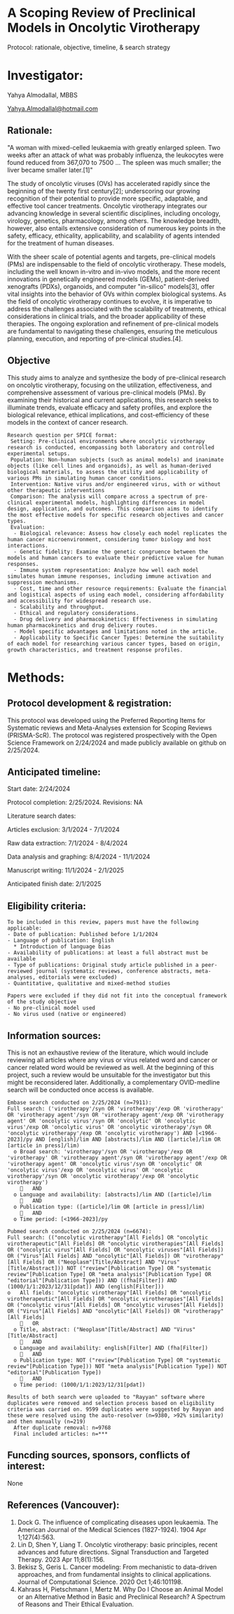 # A Scoping Review of Preclinical Models in Oncolytic Virotherapy
  Protocol: rationale, objective, timeline, & search strategy


# Investigator: 
  Yahya Almodallal, MBBS
  
  Yahya.Almodallal@hotmail.com


## Rationale: 
   "A woman with mixed-celled leukaemia with greatly enlarged spleen. Two weeks after an attack of what was probably influenza, the leukocytes were found reduced from 367,070 to 7500 ... The spleen was much smaller; the liver became smaller later.[1]" 

   The study of oncolytic viruses (OVs) has accelerated rapidly since the beginning of the twenty first century[2]; underscoring our growing recognition of their potential to provide more specific, adaptable, and effective tool cancer treatments. Oncolytic virotherapy integrates our advancing knowledge in several scientific disciplines, including oncology, virology, genetics, pharmacology, among others. The knowledge breadth, however, also entails extensive consideration of numerous key points in the safety, efficacy, ethicality, applicability, and scalability of agents intended for the treatment of human diseases. 

   With the sheer scale of potential agents and targets, pre-clinical models (PMs) are indispensable to the field of oncolytic virotherapy. These models, including the well known in-vitro and in-vivo models, and the more recent innovations in genetically engineered models (GEMs), patient-derived xenografts (PDXs), organoids, and computer "in-silico" models[3], offer vital insights into the behavior of OVs within complex biological systems. As the field of oncolytic virotherapy continues to evolve, it is imperative to address the challenges associated with the scalability of treatments, ethical considerations in clinical trials, and the broader applicability of these therapies. The ongoing exploration and refinement of pre-clinical models are fundamental to navigating these challenges, ensuring the meticulous planning, execution, and reporting of pre-clinical studies.[4].


## Objective
   This study aims to analyze and synthesize the body of pre-clinical research on oncolytic virotherapy, focusing on the utilization, effectiveness, and comprehensive assessment of various pre-clinical models (PMs). By examining their historical and current applications, this research seeks to illuminate trends, evaluate efficacy and safety profiles, and explore the biological relevance, ethical implications, and cost-efficiency of these models in the context of cancer research.
   
    Research question per SPICE format:
     Setting: Pre-clinical environments where oncolytic virotherapy research is conducted, encompassing both laboratory and controlled experimental setups.
     Population: Non-human subjects (such as animal models) and inanimate objects (like cell lines and organoids), as well as human-derived biological materials, to assess the utility and applicability of various PMs in simulating human cancer conditions.
     Intervention: Native virus and/or engineered virus, with or without other therapeutic interventions
     Comparison: The analysis will compare across a spectrum of pre-clinical experimental models, highlighting differences in model design, application, and outcomes. This comparison aims to identify the most effective models for specific research objectives and cancer types.
     Evaluation:
      -	Biological relevance: Assess how closely each model replicates the human cancer microenvironment, considering tumor biology and host interactions.
      -	Genetic fidelity: Examine the genetic congruence between the models and human cancers to evaluate their predictive value for human responses.
      -	Immune system representation: Analyze how well each model simulates human immune responses, including immune activation and suppression mechanisms.
      -	Cost, time and other resource requirements: Evaluate the financial and logistical aspects of using each model, considering affordability and accessibility for widespread research use.
      -	Scalability and throughput.
      -	Ethical and regulatory considerations.
      -	Drug delivery and pharmacokinetics: Effectiveness in simulating human pharmacokinetics and drug delivery routes.
      -	Model specific advantages and limitations noted in the article.
      - Applicability to Specific Cancer Types: Determine the suitability of each model for researching various cancer types, based on origin, growth characteristics, and treatment response profiles.
      
      
# Methods:

## Protocol development & registration:
   This protocol was developed using the Preferred Reporting Items for Systematic reviews and Meta-Analyses extension for Scoping Reviews (PRISMA-ScR). The protocol was registered prospectively with the Open Science Framework on 2/24/2024 and made publicly available on github on 2/25/2024.


## Anticipated timeline:
   Start date: 2/24/2024
   
   Protocol completion: 2/25/2024. Revisions: NA
      
   Literature search dates: 
   
   Articles exclusion: 3/1/2024 - 7/1/2024
   
   Raw data extraction: 7/1/2024 - 8/4/2024
   
   Data analysis and graphing: 8/4/2024 - 11/1/2024
   
   Manuscript writing: 11/1/2024 - 2/1/2025
   
   Anticipated finish date: 2/1/2025


## Eligibility criteria:
    
    To be included in this review, papers must have the following applicable:
    - Date of publication: Published before 1/1/2024
    - Language of publication: English
      * Introduction of language bias
    - Availability of publications: at least a full abstract must be available
    - Type of publications: Original study article published in a peer-reviewed journal (systematic reviews, conference abstracts, meta-analyses, editorials were excluded)
    - Quantitative, qualitative and mixed-method studies
    
    Papers were excluded if they did not fit into the conceptual framework of the study objective
    - No pre-clinical model used
    - No virus used (native or engineered)
    

## Information sources: 

  This is not an exhaustive review of the literature, which would include reviewing all articles where any virus or virus related word and cancer or cancer related word would be reviewed as well. At the beginning of this project, such a review would be unsuitable for the investigator but this might be reconsidered later. Additionally, a complementary OVID-medline search will be conducted once access is available.

    Embase search conducted on 2/25/2024 (n=7911):
    Full search: ('virotherapy'/syn OR 'virotherapy'/exp OR 'virotherapy' OR 'virotherapy agent'/syn OR 'virotherapy agent'/exp OR 'virotherapy agent' OR 'oncolytic virus'/syn OR 'oncolytic' OR 'oncolytic virus'/exp OR 'oncolytic virus' OR 'oncolytic virotherapy'/syn OR 'oncolytic virotherapy'/exp OR 'oncolytic virotherapy') AND [<1966-2023]/py AND [english]/lim AND [abstracts]/lim AND ([article]/lim OR [article in press]/lim)
      o	Broad search: 'virotherapy'/syn OR 'virotherapy'/exp OR 'virotherapy' OR 'virotherapy agent'/syn OR 'virotherapy agent'/exp OR 'virotherapy agent' OR 'oncolytic virus'/syn OR 'oncolytic' OR 'oncolytic virus'/exp OR 'oncolytic virus' OR 'oncolytic virotherapy'/syn OR 'oncolytic virotherapy'/exp OR 'oncolytic virotherapy')
        	AND
      o	Language and availability: [abstracts]/lim AND ([article]/lim
        	AND
      o	Publication type: ([article]/lim OR [article in press]/lim)
        	AND
      o	Time period: [<1966-2023]/py

    Pubmed search conducted on 2/25/2024 (n=6674):
    Full search: (("oncolytic virotherapy"[All Fields] OR "oncolytic virotherapeutic"[All Fields] OR "oncolytic virotherapies"[All Fields] OR ("oncolytic virus"[All Fields] OR "oncolytic viruses"[All Fields]) OR ("Virus"[All Fields] AND "oncolytic"[All Fields]) OR "virotherapy"[All Fields] OR ("Neoplasm"[Title/Abstract] AND "Virus"[Title/Abstract])) NOT ("review"[Publication Type] OR "systematic review"[Publication Type] OR "meta analysis"[Publication Type] OR "editorial"[Publication Type])) AND ((fha[Filter]) AND (1000/1/1:2023/12/31[pdat]) AND (english[Filter]))
    o	All fields: "oncolytic virotherapy"[All Fields] OR "oncolytic virotherapeutic"[All Fields] OR "oncolytic virotherapies"[All Fields] OR ("oncolytic virus"[All Fields] OR "oncolytic viruses"[All Fields]) OR ("Virus"[All Fields] AND "oncolytic"[All Fields]) OR "virotherapy"[All Fields]
        	OR
      o	Title, abstract: ("Neoplasm"[Title/Abstract] AND "Virus"[Title/Abstract]
        	AND
      o	Language and availability: english[Filter] AND (fha[Filter])
        	AND
      o	Publication type: NOT ("review"[Publication Type] OR "systematic review"[Publication Type])) NOT "meta analysis"[Publication Type]) NOT "editorial"[Publication Type]) 
        	AND
      o	Time period: (1000/1/1:2023/12/31[pdat])

    Results of both search were uploaded to "Rayyan" software where duplicates were removed and selection process based on eligibility criteria was carried on. 9599 duplicates were suggested by Rayyan and these were resolved using the auto-resolver (n=9380, >92% similarity) and then manually (n=219)
      After duplicate removal: n=9768
      Final included articles: n=***
    

## Funcding sources, sponsors, conflicts of interest: 
   None

## References (Vancouver):
   1. Dock G. The influence of complicating diseases upon leukaemia. The American Journal of the Medical Sciences (1827-1924). 1904 Apr 1;127(4):563.
   2. Lin D, Shen Y, Liang T. Oncolytic virotherapy: basic principles, recent advances and future directions. Signal Transduction and Targeted Therapy. 2023 Apr 11;8(1):156.
   3. Bekisz S, Geris L. Cancer modeling: From mechanistic to data-driven approaches, and from fundamental insights to clinical applications. Journal of Computational Science. 2020 Oct 1;46:101198.
   4. Kahrass H, Pietschmann I, Mertz M. Why Do I Choose an Animal Model or an Alternative Method in Basic and Preclinical Research? A Spectrum of Reasons and Their Ethical Evaluation.

